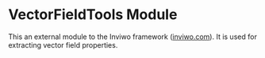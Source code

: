 # VectorFieldTools Module

This an external module to the Inviwo framework ([inviwo.com](https://www.inviwo.org)). It is used for extracting vector field properties.
